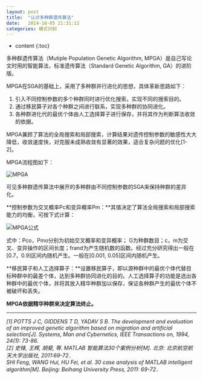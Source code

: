 ```yaml
---
layout: post
title:  "认识多种群遗传算法"
date:   2014-10-05 21:31:12
categories: 模式识别
---
```


* content
{:toc}


多种群遗传算法（Mutiple Population Genetic Algorithm, MPGA）是自己写论文时用的智能算法，标准遗传算法（Standard Genetic Algorithm, GA）的进阶版。

MPGA在SGA的基础上，采用了多种群并行进化的思想，具体革新思路如下：    
1) 引入不同控制参数的多个种群同时进行优化搜索，实现不同的搜索目的。  
2) 通过移民算子对各个种群之间进行联系，实现多种群的协同进化。  
3) 各种群进化代的最优个体由人工选择算子进行保存，并将其作为判断算法收敛的依据。  

MPGA兼顾了算法的全局搜索和局部搜索，计算结果对遗传控制参数的敏感性大大降低，收敛速度快，对克服未成熟收敛有显著的效果，适合复杂问题的优化[1-2]。


MPGA流程图如下：

![MPGA](http://7xk2i5.com1.z0.glb.clouddn.com/mpga.png)

可见多种群遗传算法中展开的多种群由不同控制参数的SGA来保持种群的差异化。
  
**控制参数为交叉概率Pc和变异概率Pm：**其值决定了算法全局搜索和局部搜索能力的均衡，可按下式计算：

![MPGA公式](http://7xk2i5.com1.z0.glb.clouddn.com/MPGA公式.png)  

式中：Pco，Pmo分别为初始交叉概率和变异概率； G为种群数目；c，m为交叉、变异操作的区间长度；frand为产生随机数的函数。经过充分研究得出一般在[0.7，0.9]区间内随机产生。一般在[0.001, 0.05]区间内随机产生。  

**移民算子和人工选择算子：**设置移民算子，即以源种群中的最优个体代替目标种群中的最差个体，达到多种群协同进化的目的。人工选择算子的功能是选出各种群中的最优个体，并将其放入精华种群加以保存，保证各种群产生的最优个体不被破坏和丢失。

**MPGA依据精华种群来决定算法终止。**

---

*[1] POTTS J C, GIDDENS T D, YADAV S B. The development and evaluation of an improved genetic algorithm based on migration and artificial selection[J]. Systems, Man and Cybernetics, IEEE Transactions on, 1994, 24(1): 73-86.  
[2] 史锋, 王辉, 胡斐, 等. MATLAB 智能算法30个案例分析[M]. 北京: 北京航空航天大学出版社, 2011:69-72．  
SHI Feng, WANG Hui, HU Fei, et al. 30 case analysis of MATLAB intelligent algorithm[M]. Beijing: Beihang University Press, 2011: 69-72*．

